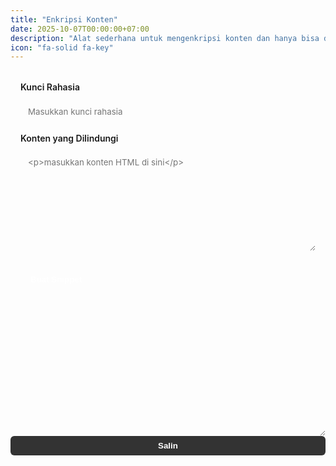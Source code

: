```yaml
---
title: "Enkripsi Konten"
date: 2025-10-07T00:00:00+07:00
description: "Alat sederhana untuk mengenkripsi konten dan hanya bisa dilihat dengan kunci yang benar"
icon: "fa-solid fa-key"
---
```


<style>
/* Tool-specific styling (uses theme variables from main.css) */
#form_hash{
    max-width:900px;
    margin:1rem 0;
    display:flex;
    flex-direction:column;
    gap:1rem;
    padding:1rem;
    border-radius:8px;
    border:1px solid var(--border-color);
    background:var(--bg-secondary);
    box-shadow:var(--shadow-sm);
}

#form_hash label{
    display:block;
    color:var(--text-secondary);
    font-weight:600;
    margin-bottom:0.25rem;
}

#form_hash input[type="text"],
#form_hash textarea,
#resultEncrypt{
    width:100%;
    padding:0.65rem 0.75rem;
    border-radius:6px;
    border:1px solid var(--border-color);
    background:var(--bg-primary);
    color:var(--text-primary);
    font-family:var(--font-family);
    box-shadow:none;
}

#form_hash textarea{min-height:160px;resize:vertical}

#form_hash button[type="submit"]{
    display:inline-block;
    padding:0.5rem 1rem;
    border-radius:8px;
    background:var(--accent-primary);
    color:var(--text-primary);
    color:#fff;
    border:none;
    cursor:pointer;
    font-weight:700;
    box-shadow:var(--shadow-sm);
}

#form_hash button[type="submit"]:hover{opacity:0.95;transform:translateY(-1px)}

#resultEncrypt{min-height:160px;margin-top:1rem;white-space:pre-wrap;word-break:break-word}

/* Slight spacing for form groups */
#form_hash > div{display:flex;flex-direction:column;gap:0.5rem}

/* Make inline code-looking areas readable in result */
#resultEncrypt{font-family:var(--font-mono);font-size:0.95rem}

/* Small responsive tweak */
@media (max-width:640px){
    #form_hash{padding:0.75rem}
    #form_hash button[type="submit"]{width:100%}
}
</style>

<style>
/* Styles for result container and copy controls */
#resultEncrypt{flex:1;min-height:160px;max-width:100%;}

.result-row{display:block;gap:0.5rem;align-items:flex-start}
.result-controls{display:flex;flex-direction:column;gap:0.5rem}
.copy-status{font-size:0.85rem;color:var(--text-secondary);display:block;padding-top:0.25rem;min-height:1.2em}

#copyResult{
    padding:0.45rem 0.6rem;
    border-radius:6px;
    background:var(--accent-secondary, #333);
    color:var(--text-on-accent, #fff);
    border:1px solid rgba(0,0,0,0.06);
    cursor:pointer;
    font-weight:600;
}

#copyResult:hover{opacity:0.95;transform:translateY(-1px)}

/* make the result area and controls stack on small screens */
@media (max-width:640px){
    #resultEncrypt{min-height:140px}
    #copyResult{width:100%}
    #copyResult:hover{transform:none}
    .result-row{flex-direction:column}
}
</style>

<form id="form_hash">

<div>
        <label for="secret key">Kunci Rahasia</label>
        <input type="text" id="key" placeholder="Masukkan kunci rahasia">
</div>

<div>
        <label for="content">Konten yang Dilindungi</label>
        <textarea id="content" placeholder="<p>masukkan konten HTML di sini</p>" rows="5"></textarea>
</div>

<button type="submit">Buat Snippet</button>

</form>

<div class="result-row">
    <textarea readonly onclick="this.select()" rows="8" id="resultEncrypt" aria-label="Hasil Enkripsi"></textarea>
    <div class="result-controls">
        <button id="copyResult" type="button">Salin</button>
        <span id="copyStatus" class="copy-status"></span>
    </div>
</div>

<script src="https://cdnjs.cloudflare.com/ajax/libs/crypto-js/3.1.9-1/crypto-js.js"></script>
<script>

    /**
     * Credit
     * https://github.com/robinmoisson/staticrypt
     */ 
    function hashFormatEncrypt(key) {
        var salt = CryptoJS.lib.WordArray.random(128 / 8).toString();

        var hashKey = CryptoJS.PBKDF2(key, salt, {
            keySize: 256 / 32,
            iterations: 1000
        });

        return {
            salt: salt,
            hashKey: hashKey.toString(),
        };
    }    

    function encrypt(msg, key) {
        var iv = CryptoJS.lib.WordArray.random(128 / 8);

        var encrypted = CryptoJS.AES.encrypt(msg, key, {
            iv: iv,
            padding: CryptoJS.pad.Pkcs7,
            mode: CryptoJS.mode.CBC
        });
        return iv.toString() + encrypted.toString();
    }      

    document.getElementById('form_hash').addEventListener('submit', function (e) {

        e.preventDefault();

        let content = document.getElementById('content').value,
        key = document.getElementById('key').value;

        var goHash = hashFormatEncrypt(key),
        hashKey = goHash.hashKey,
        salt = goHash.salt;

        var encrypted = encrypt(content, hashKey),
        hmac = CryptoJS.HmacSHA256(encrypted, CryptoJS.SHA256(hashKey).toString()).toString(),
        encryptedMsg = hmac + encrypted;        

        // console.info(hmac);
        // console.info(encryptedMsg);
        // console.info(salt);        

// generate html (form unlock)
var formUnlock = `<style>#form_hash{display:flex;flex-direction:column;gap:20px}#key{padding:15px;border:2px solid #e0e0e0;border-radius:8px;font-size:16px;width:100%;box-sizing:border-box;transition:border-color .3s,box-shadow .3s}#key:focus{border-color:#007bff;outline:0;box-shadow:0 0 0 3px rgba(0,123,255,.2)}input[type=submit]{background-color:#007bff;color:#fff;padding:15px;border:none;border-radius:8px;cursor:pointer;font-size:18px;font-weight:700;letter-spacing:1px;transition:background-color .3s,transform .1s;box-shadow:0 5px 15px rgba(0,123,255,.3)}input[type=submit]:hover{background-color:#0056b3}input[type=submit]:active{transform:scale(.98)}</style>
<div id=resultDecrypt><form id=form_hash><input autofocus id=key name=password placeholder=Key> <input type=submit value=Unlock></form></div>
<script src="https://cdnjs.cloudflare.com/ajax/libs/crypto-js/3.1.9-1/crypto-js.js"></scr${'i'}pt>
<script>
function hashFormatDecrypt(t,e){return CryptoJS.PBKDF2(t,e,{keySize:8,iterations:1e3}).toString()}function decrypt(t,e){var r=e.substring(0,64),n=e.substring(64);return CryptoJS.HmacSHA256(n,CryptoJS.SHA256(t).toString()).toString()===r&&decryptMsg(n,t)}function decryptMsg(t,e){var r=CryptoJS.enc.Hex.parse(t.substr(0,32)),n=t.substring(32);return CryptoJS.AES.decrypt(n,e,{iv:r,padding:CryptoJS.pad.Pkcs7,mode:CryptoJS.mode.CBC}).toString(CryptoJS.enc.Utf8)}document.getElementById("form_hash").addEventListener("submit",function(t){t.preventDefault();var e,r=hashFormatDecrypt(document.getElementById("key").value,"${salt}"),n=decrypt(r,"${encryptedMsg}");n?document.getElementById("resultDecrypt").innerHTML=n:alert("wrong Key !")});    
</scr${'i'}pt>
`;
document.getElementById('resultEncrypt').textContent = formUnlock;       
// reset copy status
var copyStatus = document.getElementById('copyStatus');
if(copyStatus) copyStatus.textContent = '';
    });
</script>

<script>
// copy button handler
document.getElementById('copyResult').addEventListener('click', function (){
    var txt = document.getElementById('resultEncrypt');
    var status = document.getElementById('copyStatus');
    if (!txt) return;
    try{
        txt.select();
        var successful = document.execCommand('copy');
        if(successful){
            if(status) status.textContent = 'Tersalin ke clipboard';
        }else{
            if(status) status.textContent = 'Gagal menyalin';
        }
    }catch(err){
        // Fallback: modern async clipboard API
        if(navigator.clipboard){
            navigator.clipboard.writeText(txt.value).then(function(){
                if(status) status.textContent = 'Tersalin ke clipboard';
            }, function(){
                if(status) status.textContent = 'Gagal menyalin';
            });
        }else{
            if(status) status.textContent = 'Gagal menyalin';
        }
    }
    // clear status after 3s
    if(status){
        setTimeout(function(){status.textContent='';},3000);
    }
});
</script>